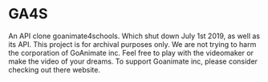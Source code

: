# GA4S
An API clone goanimate4schools. Which shut down July 1st 2019, as well as its API. This project is for archival purposes only. We are not trying to harm the corporation of GoAnimate inc. Feel free to play with the videomaker or make the video of your dreams. To support Goanimate inc, please consider checking out there website. 
